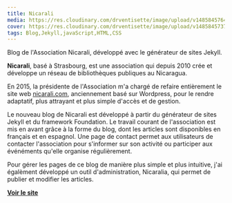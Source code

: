 ```yaml
---
title: Nicarali
media: https://res.cloudinary.com/drventisette/image/upload/v1485845764/nicarali_lniyzl.gif
cover: https://res.cloudinary.com/drventisette/image/upload/v1485845737/nicarali_1_rtnqwv.jpg
tags: Blog,Jekyll,javaScript,HTML,CSS
---
```


Blog de l'Association Nicarali, développé avec le générateur de sites Jekyll.

**Nicarali**, basé à Strasbourg, est une association qui depuis 2010 crée et développe un réseau de bibliothèques publiques au Nicaragua. 

En 2015, la présidente de l'Association m'a chargé de refaire entièrement le site web [nicarali.com](http://nicarali.com), anciennement basé sur Wordpress, pour le rendre adaptatif, plus attrayant et plus simple d'accès et de gestion.

Le nouveau blog de Nicarali est développé à partir du générateur de sites Jekyll et du framework Foundation. Le travail courant de l'association est mis en avant grâce à la forme du blog, dont les articles sont disponibles en français et en espagnol. Une page de contact permet aux utilisateurs de contacter l'association pour s'informer sur son activité ou participer aux événéments qu'elle organise régulièrement.

Pour gérer les pages de ce blog de manière plus simple et plus intuitive, j'ai égalèment développé un outil d'administration, Nicaralia, qui permet de publier et modifier les articles.

[**Voir le site**](http://nicarali.com)